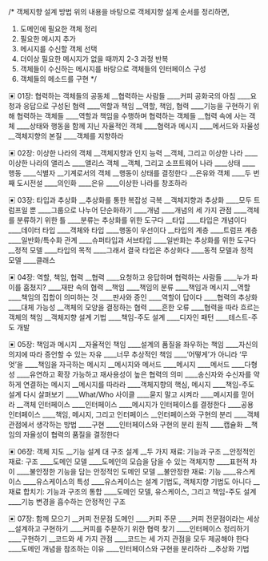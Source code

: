 /*
객체지향 설계 방법
위의 내용을 바탕으로 객체지향 설계 순서를 정리하면,

1. 도메인에 필요한 객체 정리
2. 필요한 메시지 추가
3. 메시지를 수신할 객체 선택
4. 더이상 필요한 메시지가 없을 때까지 2-3 과정 반복
5. 객체들이 수신하는 메시지를 바탕으로 객체들의 인터페이스 구성
6. 객체들의 메소드를 구현
*/

▣ 01장: 협력하는 객체들의 공동체
__협력하는 사람들
____커피 공화국의 아침
____요청과 응답으로 구성된 협력
____역할과 책임
__역할, 책임, 협력
____기능을 구현하기 위해 협력하는 객체들
____역할과 책임을 수행하며 협력하는 객체들
__협력 속에 사는 객체
____상태와 행동을 함께 지닌 자율적인 객체
____협력과 메시지
____메서드와 자율성
__객체지향의 본질
____객체를 지향하라

▣ 02장: 이상한 나라의 객체
__객체지향과 인지 능력
__객체, 그리고 이상한 나라
____이상한 나라의 앨리스
____앨리스 객체
__객체, 그리고 소프트웨어 나라
____상태
____행동
____식별자
__기계로서의 객체
__행동이 상태를 결정한다
__은유와 객체
____두 번째 도시전설
____의인화
____은유
____이상한 나라를 창조하라

▣ 03장: 타입과 추상화
__추상화를 통한 복잡성 극복
__객체지향과 추상화
____모두 트럼프일 뿐
____그룹으로 나누어 단순화하기
____개념
____개념의 세 가지 관점
____객체를 분류하기 위한 틀
____분류는 추상화를 위한 도구다
__타입
____타입은 개념이다
____데이터 타입
____객체와 타입
____행동이 우선이다
__타입의 계층
____트럼프 계층
____일반화/특수화 관계
____슈퍼타입과 서브타입
____일반화는 추상화를 위한 도구다
__정적 모델
____타입의 목적
____그래서 결국 타입은 추상화다
____동적 모델과 정적 모델
____클래스

▣ 04장: 역할, 책임, 협력
__협력
____요청하고 응답하며 협력하는 사람들
____누가 파이를 훔쳤지?
____재판 속의 협력
__책임
____책임의 분류
____책임과 메시지
__역할
____책임의 집합이 의미하는 것
____판사와 증인
____역할이 답이다
____협력의 추상화
____대체 가능성
__객체의 모양을 결정하는 협력
____흔한 오류
____협력을 따라 흐르는 객체의 책임
__객체지향 설계 기법
____책임-주도 설계
____디자인 패턴
____테스트-주도 개발

▣ 05장: 책임과 메시지
__자율적인 책임
____설계의 품질을 좌우하는 책임
____자신의 의지에 따라 증언할 수 있는 자유
____너무 추상적인 책임
____‘어떻게’가 아니라 ‘무엇’을
____책임을 자극하는 메시지
__메시지와 메서드
____메시지
____메서드
____다형성
____유연하고 확장 가능하고 재사용성이 높은 협력의 의미
____송신자와 수신자를 약하게 연결하는 메시지
__메시지를 따라라
____객체지향의 핵심, 메시지
____책임-주도 설계 다시 살펴보기
____What/Who 사이클
____묻지 말고 시켜라
____메시지를 믿어라
__객체 인터페이스
____인터페이스
____메시지가 인터페이스를 결정한다
____공용 인터페이스
____책임, 메시지, 그리고 인터페이스
__인터페이스와 구현의 분리
____객체 관점에서 생각하는 방법
____구현
____인터페이스와 구현의 분리 원칙
____캡슐화
__책임의 자율성이 협력의 품질을 결정한다

▣ 06장: 객체 지도
__기능 설계 대 구조 설계
__두 가지 재료: 기능과 구조
__안정적인 재료: 구조
____도메인 모델
____도메인의 모습을 담을 수 있는 객체지향
____표현적 차이
____불안정한 기능을 담는 안정적인 도메인 모델
__불안정한 재료: 기능
____유스케이스
____유스케이스의 특성
____유스케이스는 설계 기법도, 객체지향 기법도 아니다
__재료 합치기: 기능과 구조의 통합
____도메인 모델, 유스케이스, 그리고 책임-주도 설계
____기능 변경을 흡수하는 안정적인 구조

▣ 07장: 함께 모으기
__커피 전문점 도메인
____커피 주문
____커피 전문점이라는 세상
__설계하고 구현하기
____커피를 주문하기 위한 협력 찾기
____인터페이스 정리하기
____구현하기
__코드와 세 가지 관점
____코드는 세 가지 관점을 모두 제공해야 한다
____도메인 개념을 참조하는 이유
____인터페이스와 구현을 분리하라
__추상화 기법